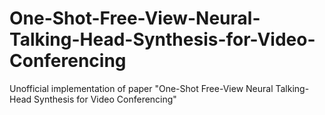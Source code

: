 # One-Shot-Free-View-Neural-Talking-Head-Synthesis-for-Video-Conferencing
Unofficial implementation of paper "One-Shot Free-View Neural Talking-Head Synthesis for Video Conferencing"
